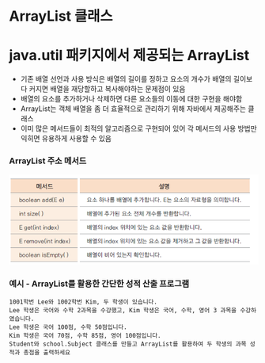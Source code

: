 # ArrayList 클래스

# java.util 패키지에서 제공되는 ArrayList

* 기존 배열 선언과 사용 방식은 배열의 길이를 정하고 요소의 개수가 배열의 길이보다 커지면 배열을 재당할하고 복사해야하는 문제점이 있음
* 배열의 요소를 추가하거나 삭제하면 다른 요소들의 이동에 대한 구현을 해야함
* ArrayList는 객체 배열을 좀 더 효율적으로 관리하기 위해 자바에서 제공해주는 클래스
* 이미 많은 메서드들이 최적의 알고리즘으로 구현되어 있어 각 메서드의 사용 방법만 익히면 유용하게 사용할 수 있음

### ArrayList 주소 메서드

![img_4.png](image/img_14.png)


### 예시 - ArrayList를 활용한 간단한 성적 산출 프로그램

    1001학번 Lee와 1002학번 Kim, 두 학생이 있습니다. 
    Lee 학생은 국어와 수학 2과목을 수강했고, Kim 학생은 국어, 수학, 영어 3 과목을 수강하였습니다.
    Lee 학생은 국어 100점, 수학 50점입니다.
    Kim 학생은 국어 70점, 수학 85점, 영어 100점입니다.
    Student와 school.Subject 클래스를 만들고 ArrayList를 활용하여 두 학생의 과목 성적과 총점을 출력하세요